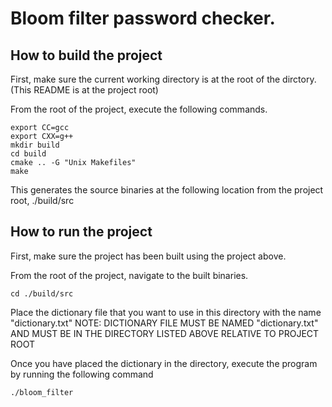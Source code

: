 # Bloom filter password checker.

## How to build the project

First, make sure the current working directory is at the root of the dirctory. (This README is at
 the project root)

From the root of the project, execute the following commands.

```
export CC=gcc
export CXX=g++
mkdir build
cd build
cmake .. -G "Unix Makefiles"
make
```

This generates the source binaries at the following location from the project root, ./build/src

## How to run the project

First, make sure the project has been built using the project above.

From the root of the project, navigate to the built binaries.

```
cd ./build/src
```

Place the dictionary file that you want to use in this directory with the name "dictionary.txt"
NOTE: DICTIONARY FILE MUST BE NAMED "dictionary.txt" AND MUST BE IN THE DIRECTORY LISTED ABOVE 
  RELATIVE TO PROJECT ROOT

Once you have placed the dictionary in the directory, execute the program by running the following
 command

```
./bloom_filter
```
